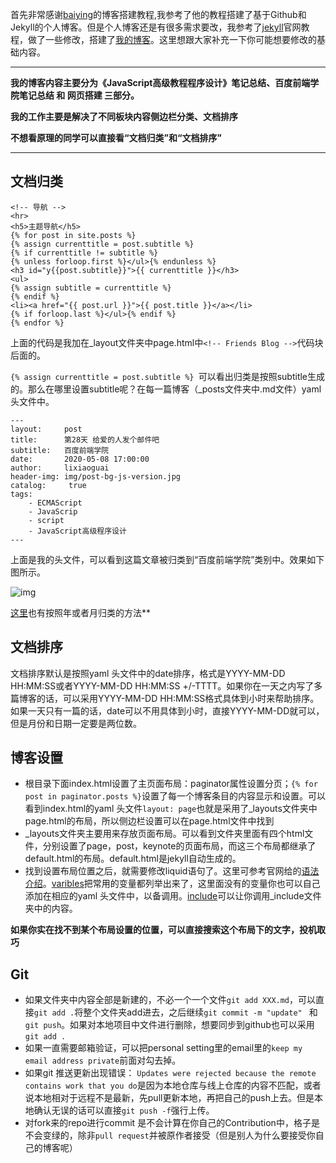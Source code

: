 首先非常感谢[baiying](https://github.com/qiubaiying/qiubaiying.github.io)的博客搭建教程,我参考了他的教程搭建了基于Github和Jekyll的个人博客。但是个人博客还是有很多需求要改，我参考了[jekyll](https://jekyllrb.com/)官网教程，做了一些修改，搭建了[我的博客](https://1liza.github.io/)。这里想跟大家补充一下你可能想要修改的基础内容。

****

**我的博客内容主要分为《JavaScript高级教程程序设计》笔记总结、百度前端学院笔记总结 和 网页搭建 三部分。**

**我的工作主要是解决了不同板块内容侧边栏分类、文档排序**

**不想看原理的同学可以直接看“文档归类”和“文档排序”**

----

## 文档归类 ##
```
<!-- 导航 -->
<hr>
<h5>主题导航</h5>
{% for post in site.posts %}
{% assign currenttitle = post.subtitle %} 
{% if currenttitle != subtitle %}
{% unless forloop.first %}</ul>{% endunless %}
<h3 id="y{{post.subtitle}}">{{ currenttitle }}</h3>
<ul>
{% assign subtitle = currenttitle %}
{% endif %}
<li><a href="{{ post.url }}">{{ post.title }}</a></li>
{% if forloop.last %}</ul>{% endif %}
{% endfor %} 
```
上面的代码是我加在_layout文件夹中page.html中```<!-- Friends Blog -->```代码块后面的。

```{% assign currenttitle = post.subtitle %} ```可以看出归类是按照subtitle生成的。那么在哪里设置subtitle呢？在每一篇博客（_posts文件夹中.md文件）yaml 头文件中。
```
---
layout:     post
title:      第28天 给爱的人发个邮件吧
subtitle:   百度前端学院
date:       2020-05-08 17:00:00
author:     lixiaoguai
header-img: img/post-bg-js-version.jpg
catalog: 	 true
tags:
    - ECMAScript
    - JavaScrip
    - script
    - JavaScript高级程序设计
---
```
上面是我的头文件，可以看到这篇文章被归类到“百度前端学院”类别中。效果如下图所示。

![img](img/post_guide.PNG)

[这里](https://stackoverflow.com/questions/19086284/jekyll-liquid-templating-how-to-group-blog-posts-by-year/20777475#20777475)也有按照年或者月归类的方法**

## 文档排序 ##
文档排序默认是按照yaml 头文件中的date排序，格式是YYYY-MM-DD HH:MM:SS或者YYYY-MM-DD HH:MM:SS +/-TTTT。如果你在一天之内写了多篇博客的话，可以采用YYYY-MM-DD HH:MM:SS格式具体到小时来帮助排序。如果一天只有一篇的话，date可以不用具体到小时，直接YYYY-MM-DD就可以，但是月份和日期一定要是两位数。
## 博客设置 ##
- 根目录下面index.html设置了主页面布局：paginator属性设置分页；```{% for post in paginator.posts %}```设置了每一个博客条目的内容显示和设置。可以看到index.html的yaml 头文件```layout: page```也就是采用了_layouts文件夹中page.html的布局，所以侧边栏设置可以在page.html文件中找到
- _layouts文件夹主要用来存放页面布局。可以看到文件夹里面有四个html文件，分别设置了page，post，keynote的页面布局，而这三个布局都继承了default.html的布局。default.html是jekyll自动生成的。
- 找到设置布局位置之后，就需要修改liquid语句了。这里可参考官网给的[语法介绍](https://jekyllrb.com/docs/liquid/)。[varibles](https://jekyllrb.com/docs/variables/)把常用的变量都列举出来了，这里面没有的变量你也可以自己添加在相应的yaml 头文件中，以备调用。[include](https://jekyllrb.com/docs/includes/)可以让你调用_include文件夹中的内容。

**如果你实在找不到某个布局设置的位置，可以直接搜索这个布局下的文字，投机取巧**
## Git ##
- 如果文件夹中内容全部是新建的，不必一个一个文件```git add XXX.md```，可以直接```git add .```将整个文件夹add进去，之后继续```git commit -m "update" ``` 和 ``` git push ```。如果对本地项目中文件进行删除，想要同步到github也可以采用```git add .```
- 如果一直需要邮箱验证，可以把personal setting里的email里的```keep my email address private```前面对勾去掉。
- 如果git 推送更新出现错误： ```Updates were rejected because the remote contains work that you do```是因为本地仓库与线上仓库的内容不匹配，或者说本地相对于远程不是最新，先pull更新本地，再把自己的push上去。但是本地确认无误的话可以直接```git push -f```强行上传。
- 对fork来的repo进行commit 是不会计算在你自己的Contribution中，格子是不会变绿的，除非```pull request```并被原作者接受（但是别人为什么要接受你自己的博客呢）
